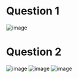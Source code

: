 # Question 1

![image](https://github.com/avaneesh-pandey5/HTTP-Microservice/assets/77914577/25f0be30-a0f2-42f6-8ace-db7fd1663862)


# Question 2

![image](https://github.com/avaneesh-pandey5/HTTP-Microservice/assets/77914577/dd63c9f2-5216-41cc-96bd-8cdfbdedb3da)
![image](https://github.com/avaneesh-pandey5/HTTP-Microservice/assets/77914577/88beb71b-009b-4d3d-a127-7b9aec50d8d4)
![image](https://github.com/avaneesh-pandey5/HTTP-Microservice/assets/77914577/4f8c7fa9-b317-4be7-a2a1-d7ddcef52aca)



